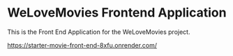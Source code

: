 # WeLoveMovies Frontend Application

This is the Front End Application for the WeLoveMovies project.

https://starter-movie-front-end-8xfu.onrender.com/
